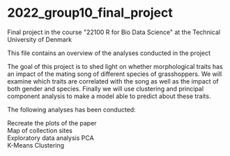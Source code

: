 # 2022_group10_final_project
Final project in the course "22100 R for Bio Data Science" at the Technical University of Denmark

This file contains an overview of the analyses conducted in the project

The goal of this project is to shed light on whether morphological traits has an impact of the mating song of different species of grasshoppers.
We will examine which traits are correlated with the song as well as the impact of both gender and species.
Finally we will use clustering and principal component analysis to make a model able to predict about these traits.

The following analyses has been conducted:

Recreate the plots of the paper   
Map of collection sites   
Exploratory data analysis 
PCA   
K-Means Clustering
